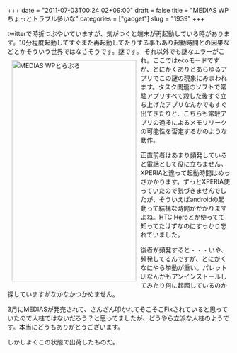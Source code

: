 +++
date = "2011-07-03T00:24:02+09:00"
draft = false
title = "MEDIAS WPちょっとトラブル多いな"
categories = ["gadget"]
slug = "1939"
+++

twitterで時折つぶやいていますが、気がつくと端末が再起動している時があります。10分程度起動してすぐまた再起動してたりする事もあり起動時間との因果などとかそういう世界ではなさそうです。謎です。
<a href="http://www.flickr.com/photos/keruru/5893968688/" title="MEDIAS WPとらぶる by けるる, on Flickr"><img src="http://farm7.static.flickr.com/6048/5893968688_1a80495910.jpg" width="281" height="500" alt="MEDIAS WPとらぶる" align="left" vspace="10" hspace="10"/></a>
それ以外でも謎なエラーがこれ。ここではecoモードですが、とにかくありとあらゆるアプリでこの謎の現象にみまわれます。タスク関連のソフトで常駐アプリすべて殺した後すぐ立ち上げたアプリなんかでもすぐ出てきたりと、こちらも常駐アプリの過多によるメモリリークの可能性を否定するかのような動作。

正直前者はあまり頻発していると電話として役に立ちません。XPERIAと違って起動時間はめっさかかります。ずっとXPERIA使っていたので気づきませんでしたが、そういえばandroidの起動って結構な時間がかかりますよね。HTC Heroとか使ってて知ってたはずなのにすっかり忘れていました。

後者が頻発すると・・・いや、頻発してるんですが、とにかくなにやら挙動が重い。パレットUIなんかもアンインストールしてみたり何に起因しているのか探していますがなかなかつかめません。

3月にMEDIASが発売されて、さんざん叩かれてそこそこFixされていると思っていたので人柱ではないだろう？と思ってましたが、どうやら立派な人柱のようです。本当にどうもありがとうございます。

しかしよくこの状態で出荷したものだ。
